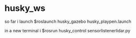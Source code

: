 # husky_ws

so far i launch $roslaunch husky_gazebo husky_playpen.launch

in a new terminal i $rosrun husky_control sensorlistenerlidar.py
